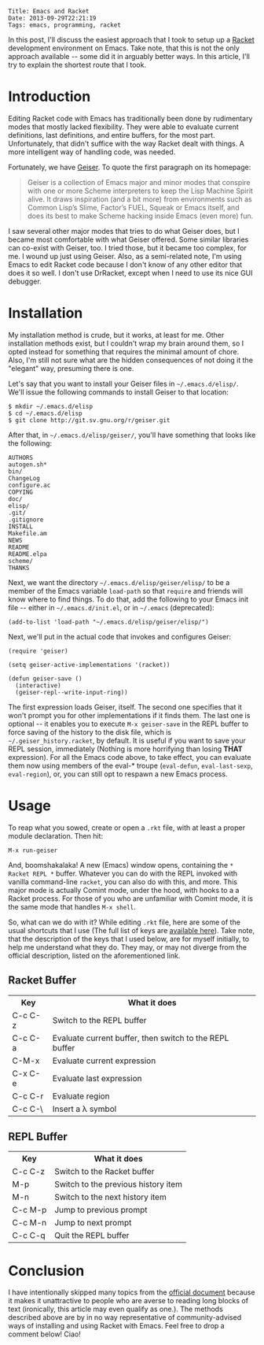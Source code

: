     Title: Emacs and Racket
    Date: 2013-09-29T22:21:19
    Tags: emacs, programming, racket

In this post, I'll discuss the easiest approach that I took to setup up a
[Racket](http://racket-lang.org) development environment on
Emacs. Take note, that this is not the only approach available -- some did it
in arguably better ways. In this article, I'll try to explain the shortest
route that I took.

<!-- more -->

# Introduction

Editing Racket code with Emacs has traditionally been done by rudimentary modes
that mostly lacked flexibility. They were able to evaluate current definitions,
last definitions, and entire buffers, for the most part. Unfortunately, that
didn't suffice with the way Racket dealt with things. A more intelligent way of
handling code, was needed.

Fortunately, we have [Geiser](http://www.nongnu.org/geiser/). To
quote the first paragraph on its homepage:

> Geiser is a collection of Emacs major and minor modes that conspire with
> one or more Scheme interpreters to keep the Lisp Machine Spirit alive. It draws
> inspiration (and a bit more) from environments such as Common Lisp’s Slime,
> Factor’s FUEL, Squeak or Emacs itself, and does its best to make Scheme hacking
> inside Emacs (even more) fun.

I saw several other major modes that tries to do what Geiser does, but I became
most comfortable with what Geiser offered. Some similar libraries can co-exist
with Geiser, too. I tried those, but it became too complex, for me. I wound up
just using Geiser. Also, as a semi-related note, I'm using Emacs to edit Racket
code because I don't know of any other editor that does it so well. I don't use
DrRacket, except when I need to use its nice GUI debugger.


# Installation

My installation method is crude, but it works, at least for me. Other
installation methods exist, but I couldn't wrap my brain around them, so I
opted instead for something that requires the minimal amount of chore. Also,
I'm still not sure what are the hidden consequences of not doing it the
"elegant" way, presuming there is one.

Let's say that you want to install your Geiser files in
`~/.emacs.d/elisp/`. We'll issue the following commands to install Geiser
to that location:

```
$ mkdir ~/.emacs.d/elisp
$ cd ~/.emacs.d/elisp
$ git clone http://git.sv.gnu.org/r/geiser.git
```

After that, in `~/.emacs.d/elisp/geiser/`, you'll have something that
looks like the following:

```
AUTHORS
autogen.sh*
bin/
ChangeLog
configure.ac
COPYING
doc/
elisp/
.git/
.gitignore
INSTALL
Makefile.am
NEWS
README
README.elpa
scheme/
THANKS
```

Next, we want the directory `~/.emacs.d/elisp/geiser/elisp/` to be a
member of the Emacs variable `load-path` so that `require` and
friends will know where to find things. To do that, add the following to your
Emacs init file -- either in `~/.emacs.d/init.el`, or in `~/.emacs`
(deprecated):

```
(add-to-list 'load-path "~/.emacs.d/elisp/geiser/elisp/")
```

Next, we'll put in the actual code that invokes and configures Geiser:

```
(require 'geiser)

(setq geiser-active-implementations '(racket))

(defun geiser-save ()
  (interactive)
  (geiser-repl--write-input-ring))
```

The first expression loads Geiser, itself. The second one specifies that it
won't prompt you for other implementations if it finds them. The last one is
optional -- it enables you to execute `M-x geiser-save` in the REPL buffer
to force saving of the history to the disk file, which is
`~/.geiser_history.racket`, by default. It is useful if you want to save
your REPL session, immediately (Nothing is more horrifying than losing
**THAT** expression). For all the Emacs code above, to take effect, you can
evaluate them now using members of the eval-* troupe (`eval-defun`,
`eval-last-sexp`, `eval-region`), or, you can still opt to respawn a
new Emacs process.


# Usage

To reap what you sowed, create or open a `.rkt` file, with at least a
proper module declaration. Then hit:

```
M-x run-geiser
```

And, boomshakalaka! A new (Emacs) window opens, containing the `* Racket
REPL *` buffer. Whatever you can do with the REPL invoked with vanilla
command-line `racket`, you can also do with this, and more. This major
mode is actually Comint mode, under the hood, with hooks to a a Racket
process. For those of you who are unfamiliar with Comint mode, it is the same
mode that handles `M-x shell`.

So, what can we do with it? While editing `.rkt` file, here are some of
the usual shortcuts that I use (The full list of keys are
[available here](http://www.nongnu.org/geiser/geiser_5.html#Cheat-sheet)). Take
note, that the description of the keys that I used below, are for
myself initially, to help me understand what they do. They may, or may
not diverge from the official description, listed on the
aforementioned link.

## Racket Buffer
<table>
<tr><th>Key</th><th>What it does</th></tr>
<tr><td>C-c C-z</td><td>Switch to the REPL buffer</td></tr>
<tr><td>C-c C-a</td><td>Evaluate current buffer, then switch to the REPL buffer</td></tr>
<tr><td>C-M-x</td><td>Evaluate current expression</td></tr>
<tr><td>C-x C-e</td><td>Evaluate last expression</td></tr>
<tr><td>C-c C-r</td><td>Evaluate region</td></tr>
<tr><td>C-c C-\</td><td>Insert a λ symbol</td></tr>
</table>

## REPL Buffer
<table>
<tr><th>Key</th><th>What it does</th></tr>
<tr><td>C-c C-z</td><td>Switch to the Racket buffer</td></tr>
<tr><td>M-p</td><td>Switch to the previous history item</td></tr>
<tr><td>M-n</td><td>Switch to the next history item</td></tr>
<tr><td>C-c M-p</td><td>Jump to previous prompt</td></tr>
<tr><td>C-c M-n</td><td>Jump to next prompt</td></tr>
<tr><td>C-c C-q</td><td>Quit the REPL buffer</td></tr>
</table>

# Conclusion

I have intentionally skipped many topics from the
[official document](http://www.nongnu.org/geiser/) because it makes it
unattractive to people who are averse to reading long blocks of text
(ironically, this article may even qualify as one.). The methods
described above are by in no way representative of community-advised
ways of installing and using Racket with Emacs. Feel free to drop a
comment below!  Ciao!

